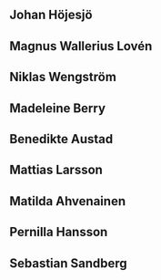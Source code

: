 ## Johan Höjesjö
## Magnus Wallerius Lovén
## Niklas Wengström
## Madeleine Berry
## Benedikte Austad
## Mattias Larsson
## Matilda Ahvenainen
## Pernilla Hansson
## Sebastian Sandberg